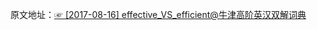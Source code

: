 原文地址：[☞ [2017-08-16] effective_VS_efficient@牛津高阶英汉双解词典 ](http://mp.weixin.qq.com/s/1wkPksFIZCvYj1JbJq5TgA)  

